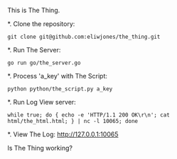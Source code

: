 This is The Thing.

*. Clone the repository:
```
git clone git@github.com:eliwjones/the_thing.git
```

*. Run The Server:
```
go run go/the_server.go
```

*. Process 'a_key' with The Script:
```
python python/the_script.py a_key
```

*. Run Log View server:
```
while true; do { echo -e 'HTTP/1.1 200 OK\r\n'; cat html/the_html.html; } | nc -l 10065; done
```

*. View The Log:  http://127.0.0.1:10065

Is The Thing working?
